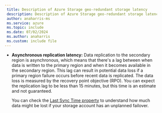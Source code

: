 ```yaml
---
 title: Description of Azure Storage geo-redundant storage latency
 description: Description of Azure Storage geo-redundant storage latency
 author: anaharris-ms
 ms.service: azure
 ms.topic: include
 ms.date: 07/02/2024
 ms.author: anaharris
 ms.custom: include file
---
```


- **Asynchronous replication latency:** Data replication to the secondary region is asynchronous, which means that there's a lag between when data is written to the primary region and when it becomes available in the secondary region. This lag can result in potential data loss if a primary region failure occurs before recent data is replicated. The data loss is measured by the recovery point objective (RPO). You can expect the replication lag to be less than 15 minutes, but this time is an estimate and not guaranteed.

   You can check the [Last Sync Time property](/azure/storage/common/last-sync-time-get) to understand how much data might be lost if your storage account has an unplanned failover.
